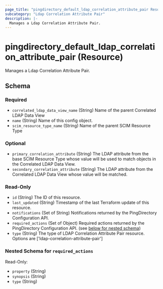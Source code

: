 ```yaml
---
page_title: "pingdirectory_default_ldap_correlation_attribute_pair Resource - terraform-provider-pingdirectory"
subcategory: "Ldap Correlation Attribute Pair"
description: |-
  Manages a Ldap Correlation Attribute Pair.
---
```


# pingdirectory_default_ldap_correlation_attribute_pair (Resource)

Manages a Ldap Correlation Attribute Pair.



<!-- schema generated by tfplugindocs -->
## Schema

### Required

- `correlated_ldap_data_view_name` (String) Name of the parent Correlated LDAP Data View
- `name` (String) Name of this config object.
- `scim_resource_type_name` (String) Name of the parent SCIM Resource Type

### Optional

- `primary_correlation_attribute` (String) The LDAP attribute from the base SCIM Resource Type whose value will be used to match objects in the Correlated LDAP Data View.
- `secondary_correlation_attribute` (String) The LDAP attribute from the Correlated LDAP Data View whose value will be matched.

### Read-Only

- `id` (String) The ID of this resource.
- `last_updated` (String) Timestamp of the last Terraform update of this resource.
- `notifications` (Set of String) Notifications returned by the PingDirectory Configuration API.
- `required_actions` (Set of Object) Required actions returned by the PingDirectory Configuration API. (see [below for nested schema](#nestedatt--required_actions))
- `type` (String) The type of LDAP Correlation Attribute Pair resource. Options are ['ldap-correlation-attribute-pair']

<a id="nestedatt--required_actions"></a>
### Nested Schema for `required_actions`

Read-Only:

- `property` (String)
- `synopsis` (String)
- `type` (String)



